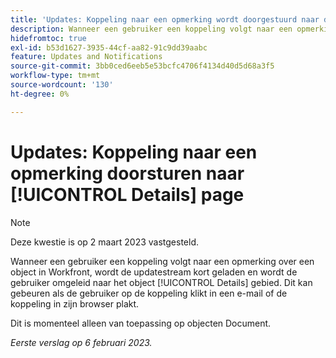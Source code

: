 ```yaml
---
title: 'Updates: Koppeling naar een opmerking wordt doorgestuurd naar de pagina Details.'
description: Wanneer een gebruiker een koppeling volgt naar een opmerking over een object in Workfront, wordt de updatestream kort geladen en wordt de gebruiker omgeleid naar het gebied Details van het object. Dit kan gebeuren als de gebruiker op de koppeling klikt in een e-mail of de koppeling in zijn browser plakt.
hidefromtoc: true
exl-id: b53d1627-3935-44cf-aa82-91c9dd39aabc
feature: Updates and Notifications
source-git-commit: 3bb0ced6eeb5e53bcfc4706f4134d40d5d68a3f5
workflow-type: tm+mt
source-wordcount: '130'
ht-degree: 0%

---
```


# Updates: Koppeling naar een opmerking doorsturen naar [!UICONTROL Details] page

>[!NOTE]
>
>Deze kwestie is op 2 maart 2023 vastgesteld.

Wanneer een gebruiker een koppeling volgt naar een opmerking over een object in Workfront, wordt de updatestream kort geladen en wordt de gebruiker omgeleid naar het object [!UICONTROL Details] gebied. Dit kan gebeuren als de gebruiker op de koppeling klikt in een e-mail of de koppeling in zijn browser plakt.

Dit is momenteel alleen van toepassing op objecten Document.

_Eerste verslag op 6 februari 2023._
